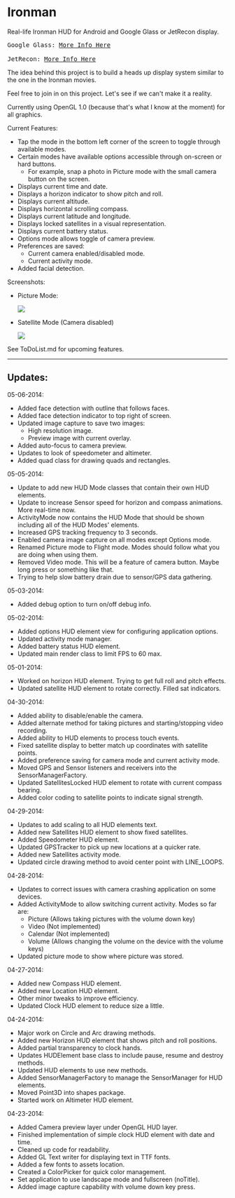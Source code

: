 Ironman
=======

Real-life Ironman HUD for Android and Google Glass or JetRecon display.

<pre>
Google Glass: <a href="http://www.google.com/glass/start/" target="_blank">More Info Here</a><br />
JetRecon: <a href="http://www.reconinstruments.com/products/jet/" target="_blank">More Info Here</a>
</pre>

The idea behind this project is to build a heads up display system similar to the one in the Ironman movies.

Feel free to join in on this project. Let's see if we can't make it a reality.

Currently using OpenGL 1.0 (because that's what I know at the moment) for all graphics.

Current Features:
 - Tap the mode in the bottom left corner of the screen to toggle through
   available modes.
 - Certain modes have available options accessible through on-screen or hard buttons.
   - For example, snap a photo in Picture mode with the small camera button on the screen.
 - Displays current time and date.
 - Displays a horizon indicator to show pitch and roll.
 - Displays current altitude.
 - Displays horizontal scrolling compass.
 - Displays current latitude and longitude.
 - Displays locked satellites in a visual representation.
 - Displays current battery status.
 - Options mode allows toggle of camera preview.
 - Preferences are saved:
   - Current camera enabled/disabled mode.
   - Current activity mode.
 - Added facial detection.

Screenshots:
 - <p>Picture Mode:</p>
   <img src="http://tinyurl.com/pl5sk7o" />
 - <p>Satellite Mode (Camera disabled)</p>
   <img src="http://tinyurl.com/ldcrm6t" />

See ToDoList.md for upcoming features.

----------
 Updates:
----------

05-06-2014:
 - Added face detection with outline that follows faces.
 - Added face detection indicator to top right of screen.
 - Updated image capture to save two images:
   - High resolution image.
   - Preview image with current overlay.
 - Added auto-focus to camera preview.
 - Updates to look of speedometer and altimeter.
 - Added quad class for drawing quads and rectangles.

05-05-2014:
 - Update to add new HUD Mode classes that contain their own HUD elements.
 - Update to increase Sensor speed for horizon and compass animations. More real-time now.
 - ActivityMode now contains the HUD Mode that should be shown including all of the HUD Modes' elements.
 - Increased GPS tracking frequency to 3 seconds.
 - Enabled camera image capture on all modes except Options mode.
 - Renamed Picture mode to Flight mode. Modes should follow what you are doing when using them.
 - Removed Video mode. This will be a feature of camera button. Maybe long press or something like that.
 - Trying to help slow battery drain due to sensor/GPS data gathering.

05-03-2014:
 - Added debug option to turn on/off debug info.

05-02-2014:
 - Added options HUD element view for configuring application options.
 - Updated activity mode manager.
 - Added battery status HUD element.
 - Updated main render class to limit FPS to 60 max.

05-01-2014:
 - Worked on horizon HUD element. Trying to get full roll and pitch effects.
 - Updated satellite HUD element to rotate correctly. Filled sat indicators.

04-30-2014:
 - Added ability to disable/enable the camera.
 - Added alternate method for taking pictures and starting/stopping video recording.
 - Added ability to HUD elements to process touch events.
 - Fixed satellite display to better match up coordinates with satellite points.
 - Added preference saving for camera mode and current activity mode.
 - Moved GPS and Sensor listeners and receivers into the SensorManagerFactory.
 - Updated SatellitesLocked HUD element to rotate with current compass bearing.
 - Added color coding to satellite points to indicate signal strength.

04-29-2014:
 - Updates to add scaling to all HUD elements text.
 - Added new Satellites HUD element to show fixed satellites.
 - Added Speedometer HUD element.
 - Updated GPSTracker to pick up new locations at a quicker rate.
 - Added new Satellites activity mode.
 - Updated circle drawing method to avoid center point with LINE_LOOPS.

04-28-2014:
 - Updates to correct issues with camera crashing application on some devices.
 - Added ActivityMode to allow switching current activity. Modes so far are:
   - Picture (Allows taking pictures with the volume down key)
   - Video (Not implemented)
   - Calendar (Not implemented)
   - Volume (Allows changing the volume on the device with the volume keys)
 - Updated picture mode to show where picture was stored.

04-27-2014:
 - Added new Compass HUD element.
 - Added new Location HUD element.
 - Other minor tweaks to improve efficiency.
 - Updated Clock HUD element to reduce size a little.

04-24-2014:
 - Major work on Circle and Arc drawing methods.
 - Added new Horizon HUD element that shows pitch and roll positions.
 - Added partial transparency to clock hands.
 - Updates HUDElement base class to include pause, resume and destroy methods.
 - Updated HUD elements to use new methods.
 - Added SensorManagerFactory to manage the SensorManager for HUD elements.
 - Moved Point3D into shapes package.
 - Started work on Altimeter HUD element.

04-23-2014:
 - Added Camera preview layer under OpenGL HUD layer.
 - Finished implementation of simple clock HUD element with date and time.
 - Cleaned up code for readability.
 - Added GL Text writer for displaying text in TTF fonts.
 - Added a few fonts to assets location.
 - Created a ColorPicker for quick color management.
 - Set application to use landscape mode and fullscreen (noTitle).
 - Added image capture capability with volume down key press.

